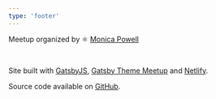 ```yaml
---
type: 'footer'
---
```


Meetup organized by ️️⚛️ [Monica Powell](https://twitter.com/waterproofheart)

<br />

Site built with [GatsbyJS](https://gatsbyjs.org), [Gatsby Theme Meetup](https://github.com/matthieuauger/gatsby-theme-meetup) and [Netlify](https://netlify.com).

Source code available on [GitHub](https://github.com/jamstack-paris/jamstack.paris).
